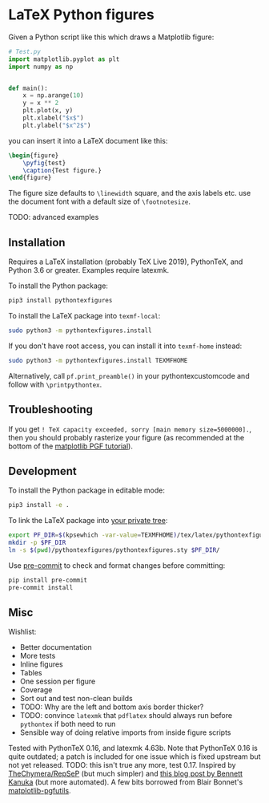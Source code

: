 # LaTeX Python figures

Given a Python script like this which draws a Matplotlib figure:
```python
# Test.py
import matplotlib.pyplot as plt
import numpy as np


def main():
    x = np.arange(10)
    y = x ** 2
    plt.plot(x, y)
    plt.xlabel("$x$")
    plt.ylabel("$x^2$")
```

you can insert it into a LaTeX document like this:

```latex
\begin{figure}
    \pyfig{test}
    \caption{Test figure.}
\end{figure}
```

The figure size defaults to `\linewidth` square, and the axis labels etc. use the document font with a default size of `\footnotesize`.

TODO: advanced examples


## Installation
Requires a LaTeX installation (probably TeX Live 2019), PythonTeX, and Python 3.6 or greater.
Examples require latexmk.

To install the Python package:
```bash
pip3 install pythontexfigures
```

To install the LaTeX package into `texmf-local`:
```bash
sudo python3 -m pythontexfigures.install
```
If you don't have root access, you can install it into `texmf-home` instead:
```bash
sudo python3 -m pythontexfigures.install TEXMFHOME
```

Alternatively, call `pf.print_preamble()` in your pythontexcustomcode and follow with `\printpythontex`.


## Troubleshooting
If you get `! TeX capacity exceeded, sorry [main memory size=5000000].`, then you should probably rasterize your figure (as recommended at the bottom of the [matplotlib PGF tutorial](https://matplotlib.org/tutorials/text/pgf.html)).


## Development
To install the Python package in editable mode:
```bash
pip3 install -e .
```

To link the LaTeX package into [your private tree](https://www.texfaq.org/FAQ-privinst):
```bash
export PF_DIR=$(kpsewhich -var-value=TEXMFHOME)/tex/latex/pythontexfigures
mkdir -p $PF_DIR
ln -s $(pwd)/pythontexfigures/pythontexfigures.sty $PF_DIR/
```

Use [pre-commit](https://pre-commit.com) to check and format changes before committing:
```bash
pip install pre-commit
pre-commit install
```


## Misc

Wishlist:

* Better documentation
* More tests
* Inline figures
* Tables
* One session per figure
* Coverage
* Sort out and test non-clean builds
* TODO: Why are the left and bottom axis border thicker?
* TODO: convince `latexmk` that `pdflatex` should always run before `pythontex` if
  both need to run
* Sensible way of doing relative imports from inside figure scripts


Tested with PythonTeX 0.16, and latexmk 4.63b.
Note that PythonTeX 0.16 is quite outdated; a patch is included for one issue which is fixed upstream but not yet released.
TODO: this isn't true any more, test 0.17.
Inspired by [TheChymera/RepSeP](https://github.com/TheChymera/RepSeP) (but much simpler) and [this blog post by Bennett Kanuka](http://bkanuka.com/posts/native-latex-plots/) (but more automated).
A few bits borrowed from Blair Bonnet's [matplotlib-pgfutils](https://github.com/bcbnz/matplotlib-pgfutils).
